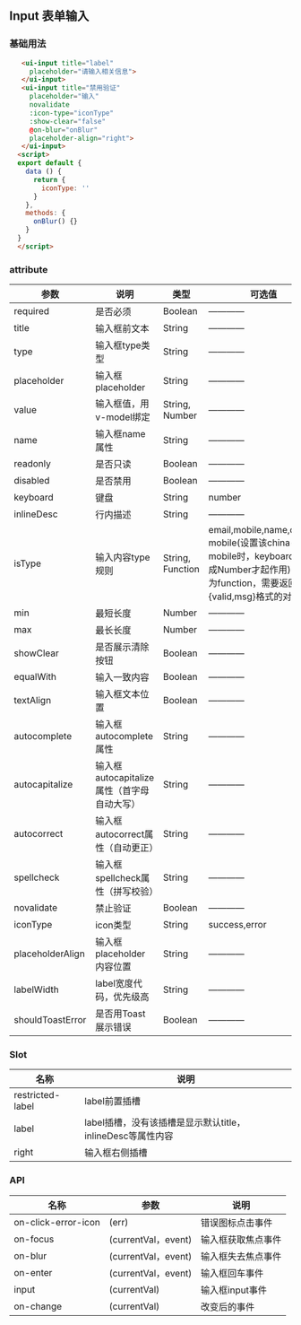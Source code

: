 ## Input 表单输入

### 基础用法
```html
   <ui-input title="label"
     placeholder="请输入相关信息">
   </ui-input>
   <ui-input title="禁用验证"
     placeholder="输入"
     novalidate
     :icon-type="iconType"
     :show-clear="false"
     @on-blur="onBlur"
     placeholder-align="right">
   </ui-input>
  <script>
  export default {
    data () {
      return {
        iconType: ''
      }
    },
    methods: {
      onBlur() {}
    }
  }
  </script>
```
### attribute

| 参数      | 说明    | 类型      | 可选值       | 默认值   |
|---------- |-------- |---------- |------------ |-------- |
|required | 是否必须 |Boolean |————|false |
|title | 输入框前文本 |String |————|———— |
|type | 输入框type类型 |String |————|text |
|placeholder | 输入框placeholder |String |————|text |
|value | 输入框值，用v-model绑定 |String, Number |————|text |
|name | 输入框name属性 |String |————|———— |
|readonly | 是否只读 |Boolean |————|———— |
|disabled | 是否禁用 |Boolean |————|———— |
|keyboard | 键盘 |String |number|———— |
|inlineDesc | 行内描述 |String |————|———— |
|isType | 输入内容type规则 |String, Function |email,mobile,name,china-mobile(设置该china-mobile时，keyboard设置成Number才起作用)，如果为function，需要返回{valid,msg}格式的对象|———— |
|min | 最短长度 |Number|————|———— |
|max | 最长长度 |Number|————|———— |
|showClear | 是否展示清除按钮 |Boolean|————|———— |
|equalWith | 输入一致内容 |Boolean|————|———— |
|textAlign | 输入框文本位置 |Boolean|————|———— |
|autocomplete | 输入框autocomplete属性 |String|————|off |
|autocapitalize | 输入框autocapitalize属性（首字母自动大写） |String|————|off |
|autocorrect | 输入框autocorrect属性（自动更正） |String|————|off |
|spellcheck | 输入框spellcheck属性（拼写校验） |String|————|false |
|novalidate | 禁止验证 |Boolean|————|false |
|iconType | icon类型 |String|success,error|———— |
|placeholderAlign | 输入框placeholder内容位置 |String|————|———— |
|labelWidth | label宽度代码，优先级高 |String|————|———— |
|shouldToastError | 是否用Toast展示错误 |Boolean|————|true |

### Slot

| 名称      | 说明    |
|---------- |-------- |
|restricted-label | label前置插槽 |
|label | label插槽，没有该插槽是显示默认title，inlineDesc等属性内容 |
|right | 输入框右侧插槽 |


### API

| 名称      | 参数    | 说明    |
|---------- |-------- |-------- |
|on-click-error-icon | (err) | 错误图标点击事件 |
|on-focus | (currentVal，event) | 输入框获取焦点事件 |
|on-blur | (currentVal，event) | 输入框失去焦点事件 |
|on-enter | (currentVal，event) | 输入框回车事件 |
|input | (currentVal) | 输入框input事件 |
|on-change | (currentVal) | 改变后的事件 |
